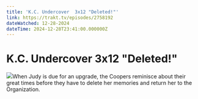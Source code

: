 ```yaml
---
title: 'K.C. Undercover  3x12 "Deleted!"' 
link: https://trakt.tv/episodes/2758192
dateWatched: 12-28-2024
dateTime: 2024-12-28T23:41:00.000000Z
---
```

# K.C. Undercover  3x12 "Deleted!"

![](https://walter-r2.trakt.tv/images/episodes/002/758/192/screenshots/thumb/ff4b9959e0.jpg)When Judy is due for an upgrade, the Coopers reminisce about their great times before they have to delete her memories and return her to the Organization.